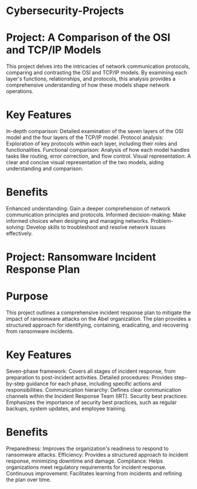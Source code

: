 # Cybersecurity-Projects

# Project: A Comparison of the OSI and TCP/IP Models
This project delves into the intricacies of network communication protocols, comparing and contrasting the OSI and TCP/IP models. By examining each layer's functions, relationships, and protocols, this analysis provides a comprehensive understanding of how these models shape network operations.
# Key Features
In-depth comparison: Detailed examination of the seven layers of the OSI model and the four layers of the TCP/IP model.
Protocol analysis: Exploration of key protocols within each layer, including their roles and functionalities.
Functional comparison: Analysis of how each model handles tasks like routing, error correction, and flow control.
Visual representation: A clear and concise visual representation of the two models, aiding understanding and comparison.
# Benefits
Enhanced understanding: Gain a deeper comprehension of network communication principles and protocols.
Informed decision-making: Make informed choices when designing and managing networks.
Problem-solving: Develop skills to troubleshoot and resolve network issues effectively.

# Project: Ransomware Incident Response Plan
# Purpose
This project outlines a comprehensive incident response plan to mitigate the impact of ransomware attacks on the Abel organization. The plan provides a structured approach for identifying, containing, eradicating, and recovering from ransomware incidents.
# Key Features
Seven-phase framework: Covers all stages of incident response, from preparation to post-incident activities.
Detailed procedures: Provides step-by-step guidance for each phase, including specific actions and responsibilities.
Communication hierarchy: Defines clear communication channels within the Incident Response Team (IRT).
Security best practices: Emphasizes the importance of security best practices, such as regular backups, system updates, and employee training.
# Benefits
Preparedness: Improves the organization's readiness to respond to ransomware attacks.
Efficiency: Provides a structured approach to incident response, minimizing downtime and damage.
Compliance: Helps organizations meet regulatory requirements for incident response.
Continuous improvement: Facilitates learning from incidents and refining the plan over time.
